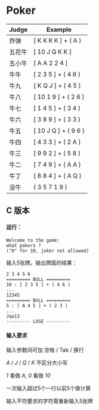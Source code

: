 # Poker

Judge | Example
--- | ---
炸弹 | [ K K K K ] + ( A )
五花牛 | [ 10 J Q K K ]
五小牛 | [ A A 2 2 4 ]
牛牛 | [ 2 3 5 ] + ( 4 6 )
牛九 | [ K Q J ] + ( 4 5 )
牛八 | [ 10 1 9 ] + ( 2 6 )
牛七 | [ 1 4 5 ] + ( 3 4 )
牛六 | [ 3 8 9 ] + ( 3 3 )
牛五 | [ 10 J Q ] + ( 9 6 )
牛四 | [ 4 3 3 ] + ( 2 A )
牛三 | [ 9 9 2 ] + ( 5 8 )
牛二 | [ 7 4 9 ] + ( A A )
牛丁 | [ 8 8 4 ] + ( A Q )
没牛 | ( 3 5 7 1 9 )

## C 版本
#### 运行：
```
Welcome to the game:
what pokers ?
("0" for 10, joker not allowed)
```
输入5张牌，输出牌面的结果：
```
2 3 4 5 6
========= BULL =========
10 : [ 2 3 5 ] + ( 4 6 )
...
12345
========= BULL =========
5 : [ A 4 5 ] + ( 2 3 )
...
Jqa13
--------- LOSE ---------
```
#### 输入要求
输入参数间可加 空格 / Tab / 换行

*A* / *J* / *Q* / *K* 不区分大小写

*1* 看做 *A*, *0* 看做 *10*

一次输入超过5个一行以前5个做计算

输入不符要求的字符需重新输入5张牌